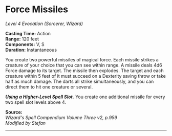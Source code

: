 # Force Missiles
*Level 4 Evocation (Sorcerer, Wizard)*

**Casting Time:** Action  
**Range:** 120 feet  
**Components:** V, S  
**Duration:** Instantaneous

You create two powerful missiles of magical force. Each missile strikes a creature of your choice that you can see within range. A missile deals 4d6 Force damage to its target. The missile then explodes. The target and each creature within 5 feet of it must succeed on a Dexterity saving throw or take half as much damage. The darts all strike simultaneously, and you can direct them to hit one creature or several.

***Using a Higher-Level Spell Slot.*** You create one additional missile for every two spell slot levels above 4.

**Source:**  
*Wizard's Spell Compendium Volume Three v2, p.959*  
*Modified by Stefan*  


---